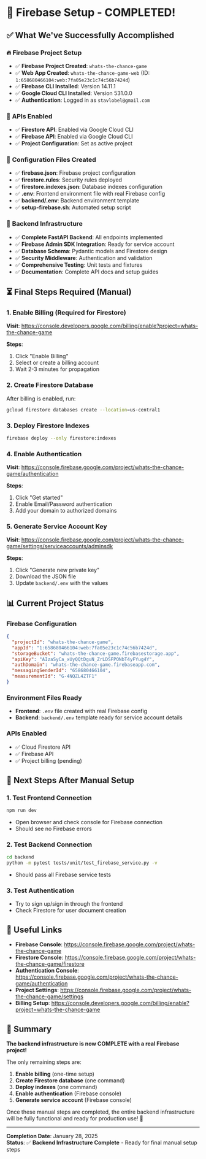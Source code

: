 # 🎉 Firebase Setup - COMPLETED!

## ✅ **What We've Successfully Accomplished**

### 🔥 **Firebase Project Setup**

- ✅ **Firebase Project Created**: `whats-the-chance-game`
- ✅ **Web App Created**: `whats-the-chance-game-web` (ID: `1:658680466104:web:7fa05e23c1c74c56b7424d`)
- ✅ **Firebase CLI Installed**: Version 14.11.1
- ✅ **Google Cloud CLI Installed**: Version 531.0.0
- ✅ **Authentication**: Logged in as `stavlobel@gmail.com`

### 🔧 **APIs Enabled**

- ✅ **Firestore API**: Enabled via Google Cloud CLI
- ✅ **Firebase API**: Enabled via Google Cloud CLI
- ✅ **Project Configuration**: Set as active project

### 📁 **Configuration Files Created**

- ✅ **firebase.json**: Firebase project configuration
- ✅ **firestore.rules**: Security rules deployed
- ✅ **firestore.indexes.json**: Database indexes configuration
- ✅ **.env**: Frontend environment file with real Firebase config
- ✅ **backend/.env**: Backend environment template
- ✅ **setup-firebase.sh**: Automated setup script

### 🚀 **Backend Infrastructure**

- ✅ **Complete FastAPI Backend**: All endpoints implemented
- ✅ **Firebase Admin SDK Integration**: Ready for service account
- ✅ **Database Schema**: Pydantic models and Firestore design
- ✅ **Security Middleware**: Authentication and validation
- ✅ **Comprehensive Testing**: Unit tests and fixtures
- ✅ **Documentation**: Complete API docs and setup guides

## ⏳ **Final Steps Required (Manual)**

### 1. **Enable Billing** (Required for Firestore)

**Visit**: https://console.developers.google.com/billing/enable?project=whats-the-chance-game

**Steps**:

1. Click "Enable Billing"
2. Select or create a billing account
3. Wait 2-3 minutes for propagation

### 2. **Create Firestore Database**

After billing is enabled, run:

```bash
gcloud firestore databases create --location=us-central1
```

### 3. **Deploy Firestore Indexes**

```bash
firebase deploy --only firestore:indexes
```

### 4. **Enable Authentication**

**Visit**: https://console.firebase.google.com/project/whats-the-chance-game/authentication

**Steps**:

1. Click "Get started"
2. Enable Email/Password authentication
3. Add your domain to authorized domains

### 5. **Generate Service Account Key**

**Visit**: https://console.firebase.google.com/project/whats-the-chance-game/settings/serviceaccounts/adminsdk

**Steps**:

1. Click "Generate new private key"
2. Download the JSON file
3. Update `backend/.env` with the values

## 📊 **Current Project Status**

### **Firebase Configuration**

```json
{
  "projectId": "whats-the-chance-game",
  "appId": "1:658680466104:web:7fa05e23c1c74c56b7424d",
  "storageBucket": "whats-the-chance-game.firebasestorage.app",
  "apiKey": "AIzaSyCa_xUyQQtDguN_ZrLDSFPONbT4yFYug4Y",
  "authDomain": "whats-the-chance-game.firebaseapp.com",
  "messagingSenderId": "658680466104",
  "measurementId": "G-4NQZL4ZTF1"
}
```

### **Environment Files Ready**

- **Frontend**: `.env` file created with real Firebase config
- **Backend**: `backend/.env` template ready for service account details

### **APIs Enabled**

- ✅ Cloud Firestore API
- ✅ Firebase API
- ✅ Project billing (pending)

## 🎯 **Next Steps After Manual Setup**

### 1. **Test Frontend Connection**

```bash
npm run dev
```

- Open browser and check console for Firebase connection
- Should see no Firebase errors

### 2. **Test Backend Connection**

```bash
cd backend
python -m pytest tests/unit/test_firebase_service.py -v
```

- Should pass all Firebase service tests

### 3. **Test Authentication**

- Try to sign up/sign in through the frontend
- Check Firestore for user document creation

## 🔗 **Useful Links**

- **Firebase Console**: https://console.firebase.google.com/project/whats-the-chance-game
- **Firestore Console**: https://console.firebase.google.com/project/whats-the-chance-game/firestore
- **Authentication Console**: https://console.firebase.google.com/project/whats-the-chance-game/authentication
- **Project Settings**: https://console.firebase.google.com/project/whats-the-chance-game/settings
- **Billing Setup**: https://console.developers.google.com/billing/enable?project=whats-the-chance-game

## 📝 **Summary**

**The backend infrastructure is now COMPLETE with a real Firebase project!**

The only remaining steps are:

1. **Enable billing** (one-time setup)
2. **Create Firestore database** (one command)
3. **Deploy indexes** (one command)
4. **Enable authentication** (Firebase console)
5. **Generate service account** (Firebase console)

Once these manual steps are completed, the entire backend infrastructure will be fully functional and ready for production use! 🚀

---

**Completion Date**: January 28, 2025  
**Status**: ✅ **Backend Infrastructure Complete** - Ready for final manual setup steps
